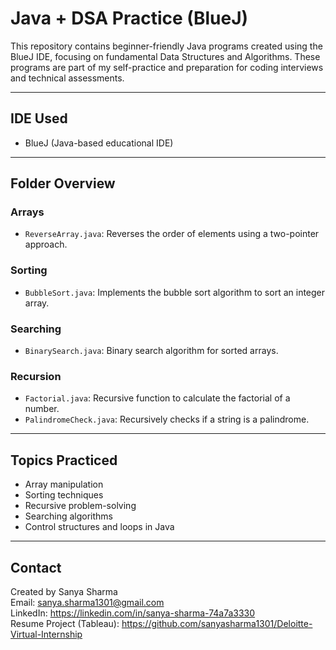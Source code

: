 # Java + DSA Practice (BlueJ)

This repository contains beginner-friendly Java programs created using the BlueJ IDE, focusing on fundamental Data Structures and Algorithms. These programs are part of my self-practice and preparation for coding interviews and technical assessments.

---

## IDE Used
- BlueJ (Java-based educational IDE)

---

## Folder Overview

### Arrays
- `ReverseArray.java`: Reverses the order of elements using a two-pointer approach.

### Sorting
- `BubbleSort.java`: Implements the bubble sort algorithm to sort an integer array.

### Searching
- `BinarySearch.java`: Binary search algorithm for sorted arrays.

### Recursion
- `Factorial.java`: Recursive function to calculate the factorial of a number.
- `PalindromeCheck.java`: Recursively checks if a string is a palindrome.

---

## Topics Practiced

- Array manipulation  
- Sorting techniques  
- Recursive problem-solving  
- Searching algorithms  
- Control structures and loops in Java  

---

## Contact

Created by Sanya Sharma  
Email: sanya.sharma1301@gmail.com  
LinkedIn: https://linkedin.com/in/sanya-sharma-74a7a3330  
Resume Project (Tableau): https://github.com/sanyasharma1301/Deloitte-Virtual-Internship
